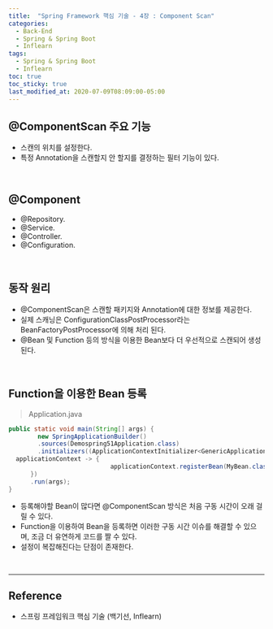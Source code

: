 ```yaml
---
title:  "Spring Framework 핵심 기술 - 4장 : Component Scan"
categories:
  - Back-End
  - Spring & Spring Boot
  - Inflearn
tags:
  - Spring & Spring Boot
  - Inflearn
toc: true
toc_sticky: true
last_modified_at: 2020-07-09T08:09:00-05:00
---
```


## @ComponentScan 주요 기능

* 스캔의 위치를 설정한다.
* 특정 Annotation을 스캔할지 안 할지를 결정하는 필터 기능이 있다.

<br>

## @Component

* @Repository.
* @Service.
* @Controller.
* @Configuration.

<br>

## 동작 원리

* @ComponentScan은 스캔할 패키지와 Annotation에 대한 정보를 제공한다.
* 실제 스캐닝은 ConfigurationClassPostProcessor라는 BeanFactoryPostProcessor에 의해 처리 된다.
* @Bean 및 Function 등의 방식을 이용한 Bean보다 더 우선적으로 스캔되어 생성된다.

<br>

## Function을 이용한 Bean 등록

> Application.java

```java
public static void main(String[] args) {
        new SpringApplicationBuilder()
        .sources(Demospring51Application.class)
        .initializers((ApplicationContextInitializer<GenericApplicationContext>)
  applicationContext -> {
                            applicationContext.registerBean(MyBean.class);
      })
      .run(args);
}
```

*	등록해야할 Bean이 많다면 @ComponentScan 방식은 처음 구동 시간이 오래 걸릴 수 있다.
*	Function을 이용하여 Bean을 등록하면 이러한 구동 시간 이슈를 해결할 수 있으며, 조금 더 유연하게 코드를 짤 수 있다.
*	설정이 복잡해진다는 단점이 존재한다.

<br>

---

## Reference

*	스프링 프레임워크 핵심 기술 (백기선, Inflearn)
